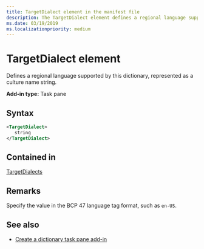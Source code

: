 ```yaml
---
title: TargetDialect element in the manifest file
description: The TargetDialect element defines a regional language supported by this dictionary, represented as a culture name string.
ms.date: 03/19/2019
ms.localizationpriority: medium
---
```


# TargetDialect element

Defines a regional language supported by this dictionary, represented as a culture name string.

**Add-in type:** Task pane

## Syntax

```XML
<TargetDialect>
   string 
</TargetDialect>
```

## Contained in

[TargetDialects](targetdialects.md)

## Remarks

Specify the value in the BCP 47 language tag format, such as  `en-US`.

## See also

- [Create a dictionary task pane add-in](../../word/dictionary-task-pane-add-ins.md)
